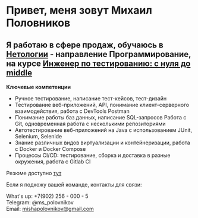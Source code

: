 # **Привет, меня зовут Михаил Половников**

## Я работаю в сфере продаж, обучаюсь в [Нетологии](https://netology.ru/) - направление Программирование, на курсе [Инженер по тестированию: с нуля до middle](https://netology.ru/programs/qa-middle)

**Ключевые компетенции**

* Ручное тестирование, написание тест-кейсов, тест-дизайн 
* Тестирование веб-приложений, API, понимание клиент-серверного взаимодействия, работа с DevTools Postman 
* Понимание работы баз данных, написание SQL-запросов Работа с Git, одновременная работа с 
  несколькими репозиториями 
* Автотестирование веб-приложений на Java с использованием JUnit, Selenium, Selenide 
* Знание различных видов виртуализации и контейнеризации, работа с Docker и Docker Compose
* Процессы CI/CD: тестирование, сборка и доставка в разные окружения, работа с Gitlab CI
  
Резюме доступно [тут](https://github.com/MikhailPolo/MikhailPolo/blob/main/CV.pdf)

Если я подхожу вашей команде, контакты для связи:

What's up: +7(902) 256 - 000 - 5  
Telegram: @ms_polovnikov  
Email: mishapolovnikov@gmail.com  


